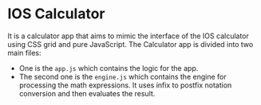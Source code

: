 # IOS Calculator
It is a calculator app that aims to mimic the interface of the IOS calculator using CSS grid and pure JavaScript.
The Calculator app is divided into two main files: 
- One is the ```app.js``` which contains the logic for the app.
- The second one is the ```engine.js``` which contains the engine for processing the math expressions.
  It uses infix to postfix notation conversion and then evaluates the result.
